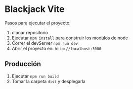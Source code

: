 # Blackjack Vite

Pasos para ejecutar el proyecto:

1. clonar repositorio
2. Ejecutar ``` npm install ``` para construir los modulos de node
3. Correr el devServer ``` npm run dev ```
4. Abrir el proyecto en: ``` http://localhost:3000 ```

## Producción

1. Ejecutar ``` npm run build ```
2. Tomar la carpeta ``` dist ``` y desplegarla